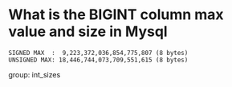 # What is the BIGINT column max value and size in Mysql

```
SIGNED MAX  :  9,223,372,036,854,775,807 (8 bytes)
UNSIGNED MAX: 18,446,744,073,709,551,615 (8 bytes)
```

group: int_sizes
